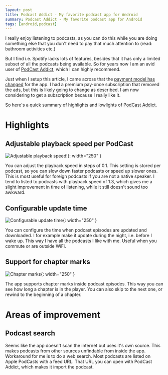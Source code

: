 ```yaml
---
layout: post
title: Podcast Addict - My favorite podcast app for Android
summary: Podcast Addict - My favorite podcast app for Android
tags: [android,podcast]
---
```


I really enjoy listening to podcasts, as you can do this while you are doing something else that you don't need to pay that much attention to (read: bathroom activities etc.)

But I find i.e. Spotify lacks lots of features, besides that it has only a limited subset of all the podcasts being available. So for years now I am an avid user of [PodCast Addict], which I can highly recommend.

Just when I setup this article, I came across that the [payment model has changed](https://podcastaddict.com/premium) for the app. I had a premium pay-once subscription that removed the ads, but this is likely going to change as described. I am now considering to get a subscription because I really like it.

So here's a quick summary of highlights and lowlights of [PodCast Addict].

Highlights
===

Adjustable playback speed per PodCast
---

![Adjustable playback speed!](/img/Screenshot_20220614-181021.jpg){: width="250" }

You can adjust the playback speed in steps of 0.1. This setting is stored per podcast, so you can slow down faster podcasts or speed up slower ones. This is most useful for foreign podcasts if you are not a native speaker. I tend to listed to podcasts with playback speed of 1.3, which gives me a slight improvement in time of listening, while it still doesn't sound too awkward.

Configurable update time
---

![Configurable update time](/img/Screenshot_20220614-181219__01.jpg){: width="250" }

You can configure the time when podcast episodes are updated and downloaded. I for example make it update during the night, i.e. before I wake up. This way I have all the podcasts I like with me. Useful when you commute or are outside WiFi.

Support for chapter marks
---

![Chapter marks](/img/Screenshot_20220614-181825__01__01.jpg){: width="250" }

The app supports chapter marks inside podcast episodes. This way you can see how long a chapter is in the player. You can also skip to the next one, or rewind to the beginning of a chapter.

Areas of improvement
===

Podcast search
---

Seems like the app doesn't scan the internet but uses it's own source. This makes podcasts from other sources unfindable from inside the app. Workaround for me is to do a web search. Most podcasts are listed on Apple PodCasts with a feed URL. That URL you can open with PodCast Addict, which makes it import the podcast.


[PodCast Addict]: https://play.google.com/store/apps/details?id=com.bambuna.podcastaddict&hl=de&gl=US

